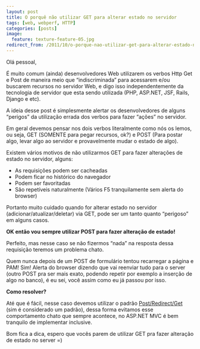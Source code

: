 ```yaml
---
layout: post
title: O porquê não utilizar GET para alterar estado no servidor
tags: [web, webperf, HTTP]
categories: [posts]
image:
  feature: texture-feature-05.jpg
redirect_from: /2011/10/o-porque-nao-utilizar-get-para-alterar-estado-no-servidor/
---
```

<p>Olá pessoal,</p>
<p>É muito comum (ainda) desenvolvedores Web utilizarem os verbos Http Get e Post de maneira meio que &#8220;indiscriminada&#8221; para acessarem e/ou buscarem recursos no servidor Web, e digo isso independentemente da tecnologia de servidor que esta sendo utilizada (PHP, ASP.NET, JSF, Rails, Django e etc).</p>
<p>A ideia desse post é simplesmente alertar os desenvolvedores de alguns &#8220;perigos&#8221; da utilização errada dos verbos para fazer &#8220;ações&#8221; no servidor.</p>
<p>Em geral devemos pensar nos dois verbos literalmente como nós os lemos, ou seja, GET (SOMENTE para pegar recursos, ok?) e POST (Para postar algo, levar algo ao servidor e provavelmente mudar o estado de algo).</p>
<p>Existem vários motivos de não utilizarmos GET para fazer alterações de estado no servidor, alguns:</p>
<ul>
<li>As requisições podem ser cacheadas</li>
<li>Podem ficar no histórico do navegador</li>
<li>Podem ser favoritadas</li>
<li>São repetíveis naturalmente (Vários F5 tranquilamente sem alerta do browser)</li>
</ul>
<p>Portanto muito cuidado quando for alterar estado no servidor (adicionar/atualizar/deletar) via GET, pode ser um tanto quanto &#8220;perigoso&#8221; em alguns casos.</p>
<p><strong>OK então vou sempre utilizar POST para fazer alteração de estado!</strong></p>
<p>Perfeito, mas nesse caso se não fizermos &#8220;nada&#8221; na resposta dessa requisição teremos um problema chato.</p>
<p>Quem nunca depois de um POST de formulário tentou recarregar a página e PAM! Sim! Alerta do browser dizendo que vai reenviar tudo para o server (outro POST pra ser mais exato, podendo repetir por exemplo a inserção de algo no banco), é eu sei, você assim como eu já passou por isso.</p>
<p><strong>Como resolver?</strong></p>
<p>Até que é fácil, nesse caso devemos utilizar o padrão <a title="Post/Redirect/Get" href="http://en.wikipedia.org/wiki/Post/Redirect/Get" target="_blank">Post/Redirect/Get</a> (sim é considerado um padrão), dessa forma evitamos esse comportamento chato que sempre acontece, no ASP.NET MVC é bem tranquilo de implementar inclusive.</p>
<p>Bom fica a dica, espero que vocês parem de utilizar GET pra fazer alteração de estado no server =)</p>